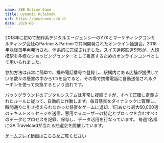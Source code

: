 ```yaml
---
name: SBB Online Game
title: Dynamic Rulebook
url: https://gewinnen.sbb.ch
date: 2020-06
---
```

2018年に初めて制作系デジタルエージェンシーのY7Kとマーケティングコンサルティング会社のPartner & Partnerで共同開発されたオンライン抽選会。2018年以降毎年再発行され、体系的に完成されました。スイス連邦鉄道SBBが、大規模駅を多様なショッピングセンターとして推進するためのオンラインコンペとして用いられました。

参加方法は非常に簡単で、携帯電話番号で登録し、駅構内にある店舗が提供している数々の懸賞の中から1つを当てると、その場で携帯電話に自動送信されるクーポンを使って交換するという流れです。

バックグラウンドのデジタルシステムは非常に複雑ですが、すべて正確に定義されたルールに従って、自動的に作動します。毎日懸賞をダイナミックに管理し、時間通りに引き換えられなかった懸賞をゲームに返却、1日あたり最大60,000通のテキストメッセージを送信、悪用するユーザーの特定とブロックを含むすべてのデータとプロセスを記録、保存し、データ活用を行なっています。 毎週1名様にGA Travelcardが当たる抽選会を開催しています。

[ゲームプレイ動画はこちらをご覧ください](https://vimeo.com/491962343)
